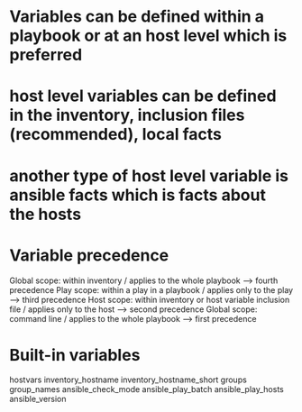 # Variables can be defined within a playbook or at an host level which is preferred

# host level variables can be defined in the inventory, inclusion files (recommended), local facts

# another type of host level variable is ansible facts which is facts about the hosts

# Variable precedence
Global scope: within inventory / applies to the whole playbook --> fourth precedence
Play scope: within a play in a playbook / applies only to the play --> third precedence
Host scope: within inventory or host variable inclusion file / applies only to the host --> second precedence
Global scope: command line / applies to the whole playbook --> first precedence

# Built-in variables
hostvars
inventory_hostname
inventory_hostname_short
groups
group_names
ansible_check_mode
ansible_play_batch
ansible_play_hosts
ansible_version

